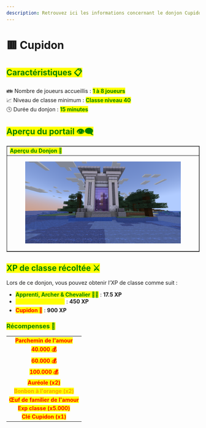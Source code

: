 ```yaml
---
description: Retrouvez ici les informations concernant le donjon Cupidon
---
```


# 🟥 Cupidon

## <mark style="color:green;"> Caractéristiques 📋</mark>

👪 Nombre de joueurs accueillis : <mark style="color:green;">**1 à 8 joueurs**</mark>  
📈 Niveau de classe minimum : <mark style="color:green;">**Classe niveau 40**</mark>  
🕓 Durée du donjon : <mark style="color:green;">**15 minutes**</mark>  

## <mark style="color:green;"> Aperçu du portail 👁‍🗨</mark>

<table border="1" cellspacing="0" cellpadding="6">
  <tr>
    <td><mark style="color:green;"><strong>Aperçu du Donjon 📸</strong></mark></td>
  </tr>
  <tr>
    <td><figure><img src="../../.gitbook/assets/Les_Donjons/Portail/Event/Cupidon.png" alt=""></figure></td>
  </tr>
</table>

## <mark style="color:green;"> XP de classe récoltée ⚔</mark>

Lors de ce donjon, vous pouvez obtenir l’XP de classe comme suit :  

* <mark style="color:green;"><strong>Apprenti, Archer & Chevalier 🧟‍♂️</strong></mark> : **17.5 XP**  
* <mark style="color:yellow;"><strong>Seraphiel & Uriel 👽</strong></mark> : **450 XP**  
* <mark style="color:red;"><strong>Cupidon 🐉</strong></mark> : **900 XP**

### <mark style="color:green;">Récompenses 🎁</mark>

|                                                                              | 
|:----------------------------------------------------------------------------:|
| <mark style="color:red;"><strong>Parchemin de l'amour</strong></mark>        |
| <mark style="color:red;"><strong>40.000 💰</strong></mark>                  |
| <mark style="color:red;"><strong>60.000 💰</strong></mark>                  |
| <mark style="color:red;"><strong>100.000 💰</strong></mark>                 |
| <mark style="color:red;"><strong>Auréole (x2)</strong></mark>                |
| <mark style="color:orange;"><strong>Bonbon à l'orange (x2)</strong></mark>   |
| <mark style="color:red;"><strong>Œuf de familier de l'amour</strong></mark>  |
| <mark style="color:red;"><strong>Exp classe (x5.000)</strong></mark>         |
| <mark style="color:red;"><strong>Clé Cupidon (x1)</strong></mark>            |
